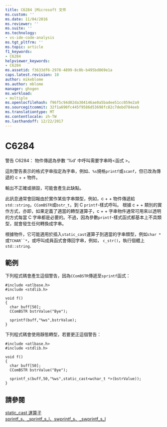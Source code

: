 ```yaml
---
title: C6284 |Microsoft 文件
ms.custom: ''
ms.date: 11/04/2016
ms.reviewer: ''
ms.suite: ''
ms.technology:
- vs-ide-code-analysis
ms.tgt_pltfrm: ''
ms.topic: article
f1_keywords:
- C6284
helpviewer_keywords:
- C6284
ms.assetid: f3633df6-2978-4899-8c0b-b495bd869e1a
caps.latest.revision: 10
author: mikeblome
ms.author: mblome
manager: ghogen
ms.workload:
- multiple
ms.openlocfilehash: f96f5c94d02da304146ae0a5badee51cc059e2a9
ms.sourcegitcommit: 32f1a690fc445f9586d53698fc82c7debd784eeb
ms.translationtype: MT
ms.contentlocale: zh-TW
ms.lasthandoff: 12/22/2017
---
```

# <a name="c6284"></a>C6284
警告 C6284： 物件傳遞為參數 '%d' 中呼叫需要字串時\<函式 >。  
  
 這則警告表示的格式字串指定為字串，例如、`%s`規格`printf`或`scanf`，但已改為傳遞的 c + + 物件。  
  
 輸出不正確或損毀，可能會產生此缺點。  
  
 此訊息通常會回報由於實作某些字串類型，例如，c + + 物件傳遞給`std::string`，`CComBSTR`或`bstr_t`，到 C `printf`-樣式呼叫。 根據 c + + 類別的實作方式，亦即，如果定義了適當的轉型運算子，c + + 字串物件通常可用來以透明的方式每當 C 字串都是必要的。不過，因為參數`printf`-樣式函式都基本上不具類型，就會發生任何轉換成字串。  
  
 根據物件，它可能適用於插入`static_cast`運算子到適當的字串類型，例如`char *`或`TCHAR``*`，或呼叫成員函式會傳回字串，例如， `c_str()`，執行個體上`std::string`.  
  
## <a name="example"></a>範例  
 下列程式碼會產生這個警告，因為`CComBSTR`傳遞至`sprintf`函式：  
  
```  
#include <atlbase.h>  
#include <stdlib.h>  
  
void f()  
{  
  char buff[50];  
  CComBSTR bstrValue("Bye");  
  
  sprintf(buff,"%ws",bstrValue);   
}  
```  
  
 下列程式碼會使用靜態轉型，若要更正這個警告：  
  
```  
#include <atlbase.h>  
#include <stdlib.h>  
  
void f()  
{  
  char buff[50];  
  CComBSTR bstrValue("Bye");  
  
  sprintf_s(buff,50,"%ws",static_cast<wchar_t *>(bstrValue));  
}  
```  
  
## <a name="see-also"></a>請參閱  
 [static_cast 運算子](/cpp/cpp/static-cast-operator)   
 [sprintf_s、_sprintf_s_l、swprintf_s、_swprintf_s_l](/cpp/c-runtime-library/reference/sprintf-s-sprintf-s-l-swprintf-s-swprintf-s-l)